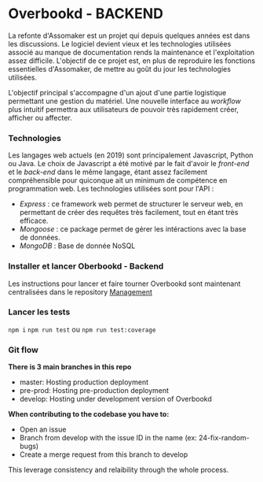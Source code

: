 # Overbookd - BACKEND


La refonte d'Assomaker est un projet qui depuis quelques années est dans les discussions.
Le logiciel devient vieux et les technologies utilisées associé au manque de documentation
rends la maintenance et l'exploitation assez difficile. L'objectif de ce projet est, en
plus de reproduire les fonctions essentielles d'Assomaker, de mettre au goût du jour les
technologies utilisées.

L'objectif principal s'accompagne d'un ajout d'une partie logistique permettant une gestion du matériel.
Une nouvelle interface au _workflow_ plus intuitif permettra aux utilisateurs de pouvoir très rapidement
créer, afficher ou affecter.

### Technologies

Les langages web actuels (en 2019) sont principalement Javascript, Python ou Java. Le choix de Javascript a été
motivé par le fait d'avoir le _front-end_ et le _back-end_ dans le même langage, étant assez facilement compréhensible
pour quiconque ait un minimum de compétence en programmation web.
Les technologies utilisées sont pour l'API :

- _Express_ : ce framework web permet de structurer le serveur web, en permettant de créer des requêtes très facilement,
  tout en étant très efficace.
- _Mongoose_ : ce package permet de gérer les intéractions avec la base de données.
- _MongoDB_ : Base de donnée NoSQL

### Installer et lancer Oberbookd - Backend

Les instructions pour lancer et faire tourner Overbookd sont maintenant centralisées dans le repository [Management](https://gitlab.com/24-heures-insa/overbookd/management/)

### Lancer les tests

`npm i`
`npm run test` ou `npm run test:coverage`

### Git flow 

**There is 3 main branches in this repo**

 - master: Hosting production deployment
 - pre-prod: Hosting pre-production deployment
 - develop: Hosting under development version of Overbookd

**When contributing to the codebase you have to:**

- Open an issue
- Branch from develop with the issue ID in the name (ex: 24-fix-random-bugs)
- Create a merge request from this branch to develop

This leverage consistency and relaibility through the whole process.

